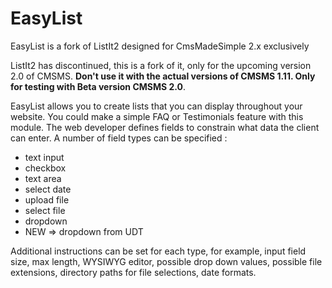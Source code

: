 EasyList
========

EasyList is a fork of ListIt2 designed for CmsMadeSimple 2.x exclusively


ListIt2 has discontinued, this is a fork of it, only for the upcoming version 2.0 of CMSMS. **Don't use it with the actual versions of CMSMS 1.11. Only for testing with Beta version CMSMS 2.0**. 

EasyList allows you to create lists that you can display throughout your website. You could make a simple FAQ or Testimonials feature with this module. The web developer defines fields to constrain what data the client can enter. A number of field types can be specified :
 * text input
 * checkbox
 * text area
 * select date
 * upload file
 * select file
 * dropdown
 * NEW => dropdown from UDT

Additional instructions can be set for each type, for example, input field size, max length, WYSIWYG editor, possible drop down values, possible file extensions, directory paths for file selections, date formats.
